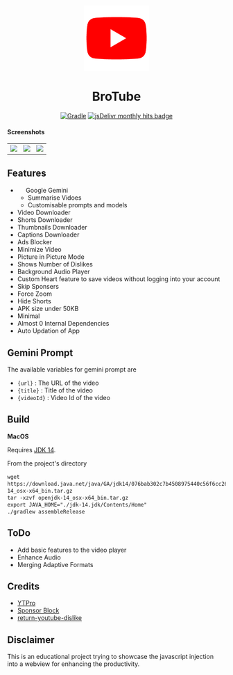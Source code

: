 <p align="center">
<img src='.github/img/ytpro.gif' height=150  >
</p>
<h1 align=center>BroTube </h1>

<div align="center">

[![Gradle](https://github.com/makhyoi/BroTube/actions/workflows/gradle.yml/badge.svg)](https://github.com/prateek-chaubey/YTPro/actions/workflows/gradle.yml)
<a href="https://www.jsdelivr.com/package/npm/ytpro?tab=stats" ><img alt="jsDelivr monthly hits badge" src="https://data.jsdelivr.com/v1/package/npm/ytpro/badge"></a>

</div>

#### Screenshots

|                                     |                                     |                                     |
| :---------------------------------: | :---------------------------------: | :---------------------------------: |
| <img src='.github/img/01103.png'  > | <img src='.github/img/01102.png'  > | <img src='.github/img/01101.png'  > |

## Features

- <img src='.github/img/gemini-logo-13486188-10900314-unscreen-ezgif.com-crop.gif' height=15 width=15 > Google Gemini
  - Summarise Vidoes
  - Customisable prompts and models
- Video Downloader
- Shorts Downloader
- Thumbnails Downloader
- Captions Downloader
- Ads Blocker
- Minimize Video
- Picture in Picture Mode
- Shows Number of Dislikes
- Background Audio Player
- Custom Heart feature to save videos without logging into your account
- Skip Sponsers
- Force Zoom
- Hide Shorts
- APK size under 50KB
- Minimal
- Almost 0 Internal Dependencies
- Auto Updation of App

## Gemini Prompt

The available variables for gemini prompt are

- `{url}` : The URL of the video
- `{title}` : Title of the video
- `{videoId}` : Video Id of the video

## Build

**MacOS**

Requires [JDK 14](https://download.java.net/java/GA/jdk14/076bab302c7b4508975440c56f6cc26a/36/GPL/openjdk-14_osx-x64_bin.tar.gz).

From the project's directory

```console
wget https://download.java.net/java/GA/jdk14/076bab302c7b4508975440c56f6cc26a/36/GPL/openjdk-14_osx-x64_bin.tar.gz
tar -xzvf openjdk-14_osx-x64_bin.tar.gz
export JAVA_HOME="./jdk-14.jdk/Contents/Home"
./gradlew assembleRelease
```

## ToDo

- Add basic features to the video player
- Enhance Audio
- Merging Adaptive Formats


## Credits

- [YTPro](https://github.com/prateek-chaubey/YTPro.git)
- [Sponsor Block](https://github.com/ajayyy/SponsorBlock)
- [return-youtube-dislike](https://github.com/Anarios/return-youtube-dislike)

## Disclaimer

This is an educational project trying to showcase the javascript injection into a webview for enhancing the productivity.
